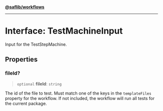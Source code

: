 [**@saflib/workflows**](../index.md)

***

# Interface: TestMachineInput

Input for the TestStepMachine.

## Properties

### fileId?

> `optional` **fileId**: `string`

The id of the file to test. Must match one of the keys in the `templateFiles` property for the workflow. If not included, the workflow will run all tests for the current package.
